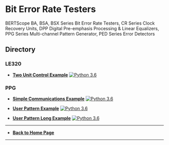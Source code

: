 # Bit Error Rate Testers
BERTScope BA, BSA, BSX Series Bit Error Rate Testers, CR Series Clock Recovery Units, DPP Digital Pre-emphasis Processing & Linear Equalizers, PPG Series Multi-channel Pattern Generator, PED Series Error Detectors 

## Directory
### LE320
* **[Two Unit Control Example](./src/TwoUnitCtlExample)** [![Python 3.6](https://img.shields.io/badge/python-3.6-&?labelColor=3E434A&colorB=006281&logo=python)](https://www.python.org/downloads/release/python-360/)

### PPG 
* **[Simple Communications Example](./src/PPGExamples)** [![Python 3.6](https://img.shields.io/badge/python-3.6-&?labelColor=3E434A&colorB=006281&logo=python)](https://www.python.org/downloads/release/python-360/)

* **[User Pattern Example](./src/PPGExamples)** [![Python 3.6](https://img.shields.io/badge/python-3.6-&?labelColor=3E434A&colorB=006281&logo=python)](https://www.python.org/downloads/release/python-360/)

* **[User Pattern Long Example](./src/PPGExamples)** [![Python 3.6](https://img.shields.io/badge/python-3.6-&?labelColor=3E434A&colorB=006281&logo=python)](https://www.python.org/downloads/release/python-360/)

----
* **[Back to Home Page](./../README.md)**
----
